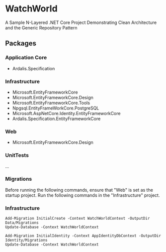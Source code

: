 # WatchWorld
A Sample N-Layered .NET Core Project Demonstrating Clean Architecture and the Generic Repository Pattern

## Packages

### Application Core
- Ardalis.Specification

### Infrastructure
- Microsoft.EntityFrameworkCore
- Microsoft.EntityFrameworkCore.Design
- Microsoft.EntityFrameworkCore.Tools
- Npgsql.EntityFrameWorkCore.PostgreSQL
- Microsoft.AspNetCore.Identity.EntityFrameworkCore
- Ardalis.Specification.EntityFrameworkCore

### Web
- Microsoft.EntityFrameworkCore.Design

### UnitTests
...

### Migrations
Before running the following commands, ensure that "Web" is set as the startup project. Run the following commands in the "Infrastructure" project.

### Infrastructure

```
Add-Migration InitialCreate -Context WatchWorldContext -OutputDir Data/Migrations
Update-Database -Context WatchWorldContext

Add-Migration InitialIdentity -Context AppIdentityDbContext -OutputDir Identity/Migrations
Update-Database -Context WatchWorldContext
```
